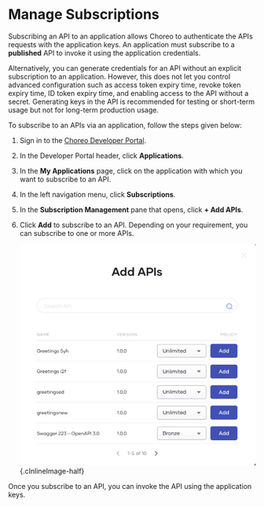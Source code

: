 # Manage Subscriptions

Subscribing an API to an application allows Choreo to authenticate the APIs requests with the application keys. An application must subscribe to a **published** API to invoke it using the application credentials.

Alternatively, you can generate credentials for an API without an explicit subscription to an application. However, this does not let you control advanced configuration such as access token expiry time, revoke token expiry time, ID token expiry time, and enabling access to the API without a secret. Generating keys in the API is recommended for testing or short-term usage but not for long-term production usage. 

To subscribe to an APIs via an application, follow the steps given below: 

1. Sign in to the [Choreo Developer Portal](https://devportal.choreo.dev).
2. In the Developer Portal header, click **Applications**.
2. In the **My Applications** page, click on the application with which you want to subscribe to an API.
3. In the left navigation menu, click **Subscriptions**. 
5. In the **Subscription Management** pane that opens, click **+ Add APIs**. 
6. Click **Add** to subscribe to an API. Depending on your requirement, you can subscribe to one or more APIs. 

    ![Add APIs](../assets/img/consume/add-apis.png){.cInlineImage-half}

Once you subscribe to an API, you can invoke the API using the application keys. 